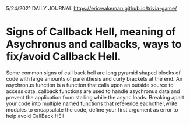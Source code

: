 5/24/2021 DAILY JOURNAL
https://ericwakeman.github.io/trivia-game/

# Signs of Callback Hell, meaning of Asychronus and callbacks, ways to fix/avoid Callback Hell.

Some common signs of call back hell are long pyramid shaped blocks of code with large amounts of parenthesis and curly brackets at the end. An asychronus function is a function that calls upon an outside source to access data, callback functions are used to handle asychronus data and prevent the application from stalling while the async loads. Breaking apart your code into multiple named functions that reference eachother,write modules to encapsulate the code, define your first argument as error to help avoid CallBack HEll

